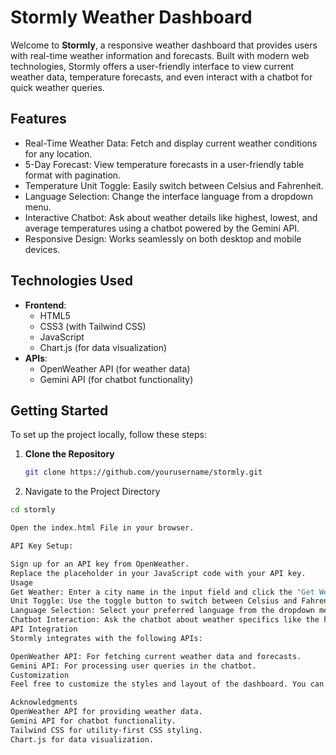 # Stormly Weather Dashboard

Welcome to **Stormly**, a responsive weather dashboard that provides users with real-time weather information and forecasts. Built with modern web technologies, Stormly offers a user-friendly interface to view current weather data, temperature forecasts, and even interact with a chatbot for quick weather queries.

## Features

- Real-Time Weather Data: Fetch and display current weather conditions for any location.
- 5-Day Forecast: View temperature forecasts in a user-friendly table format with pagination.
- Temperature Unit Toggle: Easily switch between Celsius and Fahrenheit.
- Language Selection: Change the interface language from a dropdown menu.
- Interactive Chatbot: Ask about weather details like highest, lowest, and average temperatures using a chatbot powered by the Gemini API.
- Responsive Design: Works seamlessly on both desktop and mobile devices.

## Technologies Used

- **Frontend**: 
  - HTML5
  - CSS3 (with Tailwind CSS)
  - JavaScript
  - Chart.js (for data visualization)
- **APIs**: 
  - OpenWeather API (for weather data)
  - Gemini API (for chatbot functionality)

## Getting Started

To set up the project locally, follow these steps:

1. **Clone the Repository**
   ```bash
   git clone https://github.com/yourusername/stormly.git
2. Navigate to the Project Directory
 ```bash
cd stormly

Open the index.html File in your browser.

API Key Setup:

Sign up for an API key from OpenWeather.
Replace the placeholder in your JavaScript code with your API key.
Usage
Get Weather: Enter a city name in the input field and click the "Get Weather" button to fetch and display current weather conditions and the 5-day forecast.
Unit Toggle: Use the toggle button to switch between Celsius and Fahrenheit.
Language Selection: Select your preferred language from the dropdown menu.
Chatbot Interaction: Ask the chatbot about weather specifics like the highest or lowest temperatures.
API Integration
Stormly integrates with the following APIs:

OpenWeather API: For fetching current weather data and forecasts.
Gemini API: For processing user queries in the chatbot.
Customization
Feel free to customize the styles and layout of the dashboard. You can change the color scheme by modifying the CSS in styles.css and update the content by editing the HTML files.

Acknowledgments
OpenWeather API for providing weather data.
Gemini API for chatbot functionality.
Tailwind CSS for utility-first CSS styling.
Chart.js for data visualization.
